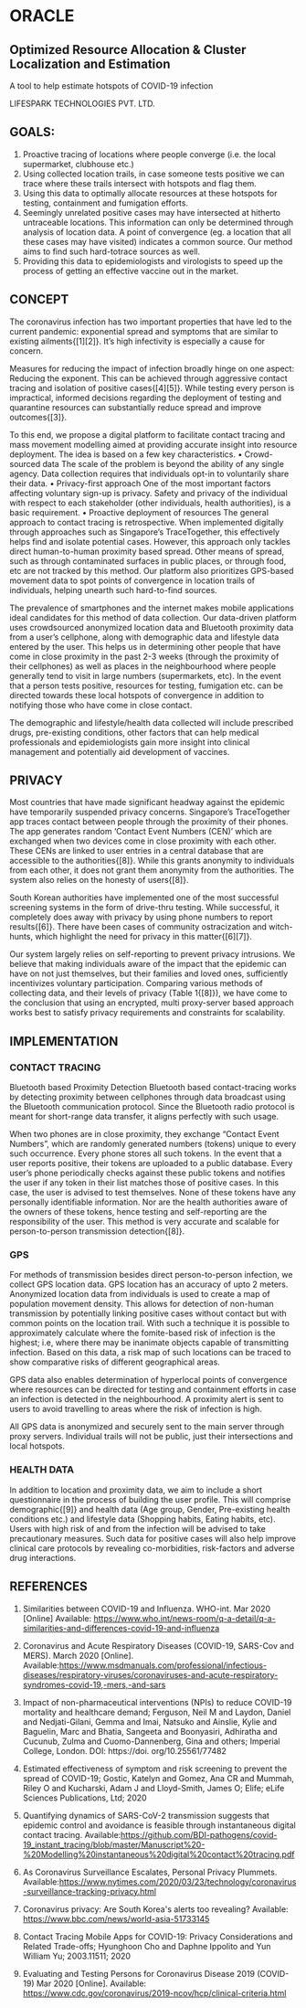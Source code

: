 # ORACLE 
## Optimized Resource Allocation & Cluster Localization and Estimation
A tool to help estimate hotspots of COVID-19 infection

LIFESPARK TECHNOLOGIES PVT. LTD.


## GOALS:
1) Proactive tracing of locations where people converge (i.e. the local supermarket, clubhouse etc.)
2) Using collected location trails, in case someone tests positive we can trace where these trails intersect with hotspots and flag them.
3) Using this data to optimally allocate resources at these hotspots for testing, containment and fumigation efforts.
4) Seemingly unrelated positive cases may have intersected at hitherto untraceable locations. This information can only be determined through analysis of location data. A point of convergence (eg. a location that all these cases may
have visited) indicates a common source. Our method aims to find such hard-totrace sources as well.
5) Providing this data to epidemiologists and virologists to speed up the process of getting an effective vaccine out in the market.

## CONCEPT	
The coronavirus infection has two important properties that have led to the current pandemic: exponential spread and symptoms that are similar to existing ailments{[1][2]}. It’s high infectivity is especially a cause for concern. 

Measures for reducing the impact of infection broadly hinge on one aspect: Reducing the exponent. This can be achieved through aggressive contact tracing and isolation of positive cases{[4][5]}. While testing every person is impractical, informed decisions regarding the deployment of testing and quarantine resources can substantially reduce spread and improve outcomes{[3]}.

To this end, we propose a digital platform to facilitate contact tracing and mass movement modelling aimed at providing accurate insight into resource deployment. The idea is based on a few key characteristics. 
    • Crowd-sourced data
The scale of the problem is beyond the ability of any single agency. Data collection requires that individuals opt-in to voluntarily share their data.
    • Privacy-first approach
One of the most important factors affecting voluntary sign-up is privacy. Safety and privacy of the individual with respect to each stakeholder (other individuals, health authorities), is a basic requirement.
    • Proactive deployment of resources
The general approach to contact tracing is retrospective. When implemented digitally through approaches such as Singapore’s TraceTogether, this effectively helps find and isolate potential cases. However, this approach only tackles direct human-to-human proximity based spread. Other means of spread, such as through contaminated surfaces in public places, or through food, etc are not tracked by this method. Our platform also prioritizes GPS-based movement data to spot points of convergence in location trails of individuals, helping unearth such hard-to-find sources.

The prevalence of smartphones and the internet makes mobile applications ideal candidates for this method of data collection. Our data-driven platform uses crowdsourced anonymized location data and Bluetooth proximity data from a user’s cellphone, along with demographic data and lifestyle data entered by the user. This helps us in determining other people that have come in close proximity in the past 2-3 weeks (through the proximity of their cellphones) as well as places in the neighbourhood where people generally tend to visit in large numbers (supermarkets, etc). In the event that a person tests positive, resources for testing, fumigation etc. can be directed towards these local hotspots of convergence in addition to notifying those who have come in close contact. 

The demographic and lifestyle/health data collected will include prescribed drugs, pre-existing conditions, other factors that can help medical professionals and epidemiologists gain more insight into clinical management and potentially aid development of vaccines. 

## PRIVACY
Most countries that have made significant headway against the epidemic have temporarily suspended privacy concerns. Singapore’s TraceTogether app traces contact between people through the proximity of their phones. The app generates random ‘Contact Event Numbers (CEN)’ which are exchanged when two devices come in close proximity with each other. These CENs are linked to user entries in a central database that are accessible to the authorities{[8]}. While this grants anonymity to individuals from each other, it does not grant them anonymity from the authorities. The system also relies on the honesty of users{[8]}. 

South Korean authorities have implemented one of the most successful screening systems in the form of drive-thru testing. While successful, it completely does away with privacy by using phone numbers to report results{[6]}. There have been cases of community ostracization and witch-hunts, which highlight the need for privacy in this matter{[6][7]}. 

Our system largely relies on self-reporting to prevent privacy intrusions. We believe that making individuals aware of the impact that the epidemic can have on not just themselves, but their families and loved ones, sufficiently incentivizes voluntary participation. Comparing various methods of collecting data, and their levels of privacy (Table 1{[8]}), we have come to the conclusion that using an encrypted, multi proxy-server based approach works best to satisfy privacy requirements and constraints for scalability.


## IMPLEMENTATION
### CONTACT TRACING 

Bluetooth based Proximity Detection
Bluetooth based contact-tracing works by detecting proximity between cellphones through data broadcast using the Bluetooth communication protocol. Since the Bluetooth radio protocol is meant for short-range data transfer, it aligns perfectly with such usage. 

When two phones are in close proximity, they exchange “Contact Event Numbers”, which are randomly generated numbers (tokens) unique to every such occurrence. Every phone stores all such tokens. In the event that a user reports positive, their tokens are uploaded to a public database. Every user’s phone periodically checks against these public tokens and notifies the user if any token in their list matches those of positive cases. In this case, the user is advised to test themselves. None of these tokens have any personally identifiable information. Nor are the health authorities aware of the owners of these tokens, hence testing and self-reporting are the responsibility of  the user. This method is very accurate and scalable for person-to-person transmission detection{[8]}.

### GPS 
For methods of transmission besides direct person-to-person infection, we collect GPS location data. GPS location has an accuracy of upto 2 meters. Anonymized location data from individuals is used to create a map of population movement density. This allows for detection of non-human transmission by potentially linking positive cases without contact but with common points on the location trail. With such a technique  it is possible to approximately calculate where the fomite-based risk of infection is the highest; i.e, where there may be inanimate objects capable of transmitting infection. Based on this data, a risk map of such locations can be traced to show comparative risks of different geographical areas. 

GPS data also enables determination of hyperlocal points of convergence where resources can be directed for testing and containment efforts in case an infection is detected in the neighbourhood. A proximity alert is sent to users to avoid travelling to areas where the risk of infection is high.

All GPS data is anonymized and securely sent to the main server through proxy servers. Individual trails will not be public, just their intersections and local hotspots. <GPS data transfer algo to be added soon>

### HEALTH DATA
In addition to location and proximity data, we aim to include a short questionnaire in the process of building the user profile. This will comprise demographic{[9]} and health data (Age group, Gender, Pre-existing health conditions etc.) and lifestyle data (Shopping habits, Eating habits, etc). Users with high risk of and from the infection will be advised to take precautionary measures. Such data for positive cases will also help improve clinical care protocols by revealing co-morbidities, risk-factors and adverse drug interactions. 

## REFERENCES
1) Similarities between COVID-19 and Influenza. WHO-int. Mar 2020 [Online] Available: https://www.who.int/news-room/q-a-detail/q-a-similarities-and-differences-covid-19-and-influenza

2) Coronavirus and Acute Respiratory Diseases (COVID-19, SARS-Cov and MERS). March 2020 [Online]. 
Available:https://www.msdmanuals.com/professional/infectious-diseases/respiratory-viruses/coronaviruses-and-acute-respiratory-syndromes-covid-19,-mers,-and-sars

3) Impact of non-pharmaceutical interventions (NPIs) to reduce COVID-19 mortality and healthcare demand; Ferguson, Neil M and Laydon, Daniel and Nedjati-Gilani, Gemma and Imai, Natsuko and Ainslie, Kylie and Baguelin, Marc and Bhatia, Sangeeta and Boonyasiri, Adhiratha and Cucunub, Zulma and Cuomo-Dannenberg, Gina and others; Imperial College, London. DOI: https://doi. org/10.25561/77482

4) Estimated effectiveness of symptom and risk screening to prevent the spread of COVID-19; Gostic, Katelyn and Gomez, Ana CR and Mummah, Riley O and Kucharski, Adam J and Lloyd-Smith, James O; Elife; eLife Sciences Publications, Ltd; 2020

5) Quantifying dynamics of SARS-CoV-2 transmission suggests that epidemic control and avoidance is feasible through instantaneous digital contact tracing.
Available:https://github.com/BDI-pathogens/covid-19_instant_tracing/blob/master/Manuscript%20-%20Modelling%20instantaneous%20digital%20contact%20tracing.pdf

6) As Coronavirus Surveillance Escalates, Personal Privacy Plummets.
Available:https://www.nytimes.com/2020/03/23/technology/coronavirus-surveillance-tracking-privacy.html

7)  Coronavirus privacy: Are South Korea's alerts too revealing?
   Available: https://www.bbc.com/news/world-asia-51733145

8) Contact Tracing Mobile Apps for COVID-19: Privacy Considerations and Related Trade-offs; Hyunghoon Cho and Daphne Ippolito and Yun William Yu; 2003.11511; 2020

9) Evaluating and Testing Persons for Coronavirus Disease 2019 (COVID-19) Mar 2020 [Online]. Available: https://www.cdc.gov/coronavirus/2019-ncov/hcp/clinical-criteria.html








